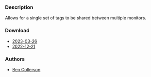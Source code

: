 ### Description
Allows for a single set of tags to be shared between multiple monitors.

### Download
- [2023-03-26](https://github.com/djpohly/dwl/compare/main...bencollerson:5beb96f.patch)
- [2022-12-21](https://github.com/djpohly/dwl/compare/main...bencollerson:6d32180.patch)

### Authors
- [Ben Collerson](https://github.com/bencollerson)